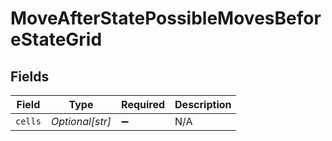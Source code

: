 # MoveAfterStatePossibleMovesBeforeStateGrid


## Fields

| Field              | Type               | Required           | Description        |
| ------------------ | ------------------ | ------------------ | ------------------ |
| `cells`            | *Optional[str]*    | :heavy_minus_sign: | N/A                |